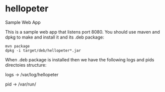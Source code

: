 # hellopeter
Sample Web App

This is a sample web app that listens port 8080.
You should use maven and dpkg to make and install it and its .deb package:

	mvn package
	dpkg -i target/deb/hellopeter*.jar


When .deb package is installed then we have the following logs and pids directoies structure:

logs -> /var/log/hellopeter

pid -> /var/run/

 
